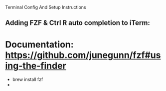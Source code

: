 Terminal Config And Setup Instructions

## Adding FZF & Ctrl R auto completion to iTerm:
# Documentation: https://github.com/junegunn/fzf#using-the-finder
 
 * brew install fzf
 * 

